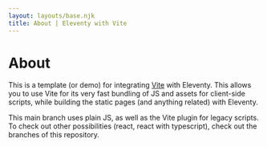 ```yaml
---
layout: layouts/base.njk
title: About | Eleventy with Vite
---
```


# About

This is a template (or demo) for integrating [Vite](https://vitejs.dev) with Eleventy. This allows you to use Vite for its very fast bundling of JS and assets for client-side scripts, while building the static pages (and anything related) with Eleventy.

This main branch uses plain JS, as well as the Vite plugin for legacy scripts. To check out other possibilities (react, react with typescript), check out the branches of this repository.
